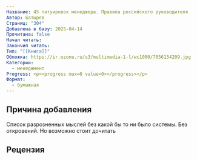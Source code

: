 ```yaml
---
Название: 45 татуировок менеджера. Правила российского руководителя
Автор: Батырев
Страниц: "304"
Добавлена в базу: 2025-04-14
Прочитана: false
Начал читать: 
Закончил читать: 
Тип: "[[Книга]]"
Обложка: https://ir.ozone.ru/s3/multimedia-1-l/wc1000/7056154209.jpg
Категории:
  - менеджмент
Progress: <p><progress max=0 value=0></progress></p>
Формат:
  - бумажная
---
```

## Причина добавления

Список разрозненных мыслей без какой бы то ни было системы. Без откровений. Но возможно стоит дочитать

## Рецензия
